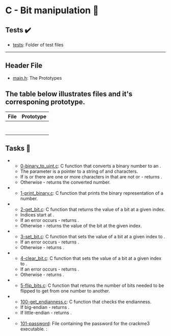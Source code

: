 # C - Bit manipulation :file_folder:


## Tests :heavy_check_mark:

* [tests](./tests): Folder of test files

----

## Header File

* [main.h](./main.h): The Prototypes

## The table below illustrates files and it's corresponing prototype.

| File                   | Prototype                                                           |
| ---------------------- | ------------------------------------------------------------------- |
|    |                        |
|      |                            |
|           |              |
|           |             |
|         |           |
|         |  |
|  |                                          |

## Tasks :page_with_curl:

* 
  * [0-binary_to_uint.c](./0-binary_to_uint.c): C function that converts a binary number
  to an .
  * The parameter  is a pointer to a string of  and  characters.
  * If  is  or there are one or more characters in  that are
  not  or  - returns .
  * Otherwise - returns the converted number.

* 
  * [1-print_binary.c](./1-print_binary.c): C function that prints the binary representation
  of a number.

* 
  * [2-get_bit.c](./2-get_bit.c): C function that returns the value of a bit at a
  given index.
  * Indices start at .
  * If an error occurs - returns .
  * Otherwise - returns the value of the bit at the given index.
* 
  * [3-set_bit.c](./3-set_bit.c): C function that sets the value of a bit at a given index
  to .
  * If an error occurs - returns .
  * Otherwise - returns .

* 
  * [4-clear_bit.c](./4-clear_bit.c): C function that sets the value of a bit at
  a given index to .
  * If an error occurs - returns .
  * Otherwise - returns .

* 
  * [5-flip_bits.c](./5-flip_bits.c): C function that returns the number of bits needed
  to be flipped to get from one number to another.

* 
  * [100-get_endianness.c](./100-get_endianness.c): C function that checks the endianness.
  * If big-endian - returns .
  * If little-endian - returns .

* 
  * [101-password](./101-password): File containing the password for the crackme3 executable.
: 
